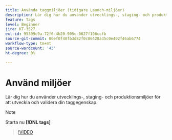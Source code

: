 ```yaml
---
title: Använda taggmiljöer (tidigare Launch-miljöer)
description: Lär dig hur du använder utvecklings-, staging- och produktionsmiljöer för att utveckla och validera din taggegenskap.
feature: Tags
level: Beginner
jira: KT-3527
exl-id: 95399c9a-72f6-4b20-905c-0627f106ccfb
source-git-commit: 00ef0f40fb3d82f0c06428a35c0e402f46ab6774
workflow-type: tm+mt
source-wordcount: '43'
ht-degree: 0%

---
```


# Använd miljöer

Lär dig hur du använder utvecklings-, staging- och produktionsmiljöer för att utveckla och validera din taggegenskap.

>[!NOTE]
>
> Starta nu **[!DNL tags]**

>[!VIDEO](https://video.tv.adobe.com/v/28729/?learn=on)
